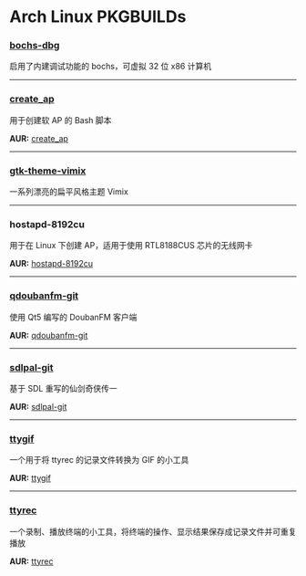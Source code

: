 # Arch Linux PKGBUILDs #


### [bochs-dbg](http://bochs.sourceforge.net/) ###

启用了内建调试功能的 bochs，可虚拟 32 位 x86 计算机

------

### [create_ap](https://github.com/oblique/create_ap) ###

用于创建软 AP 的 Bash 脚本

**AUR:** [create_ap](https://aur.archlinux.org/packages/create_ap/)

------

### [gtk-theme-vimix](http://gnome-look.org/content/show.php/Vimix?content=162783)

一系列漂亮的扁平风格主题 Vimix

------

### hostapd-8192cu ###

用于在 Linux 下创建 AP，适用于使用 RTL8188CUS 芯片的无线网卡

**AUR:** [hostapd-8192cu](https://aur.archlinux.org/packages/hostapd-8192cu)

------

### [qdoubanfm-git](https://gitcafe.com/zonyitoo/doubanfm-qt) ###

使用 Qt5 编写的 DoubanFM 客户端

**AUR:** [qdoubanfm-git](https://aur.archlinux.org/packages/qdoubanfm-git/)

------

### [sdlpal-git](http://sdlpal.codeplex.com/) ###

基于 SDL 重写的仙剑奇侠传一

**AUR:** [sdlpal-git](https://aur.archlinux.org/packages/sdlpal-git/)

------

### [ttygif](https://github.com/icholy/ttygif) ###

一个用于将 ttyrec 的记录文件转换为 GIF 的小工具

**AUR:** [ttygif](https://aur.archlinux.org/packages/ttygif/)

------

### [ttyrec](http://0xcc.net/ttyrec/index.html.en) ###

一个录制、播放终端的小工具，将终端的操作、显示结果保存成记录文件并可重复播放

**AUR:** [ttyrec](https://aur.archlinux.org/packages/ttyrec/)
